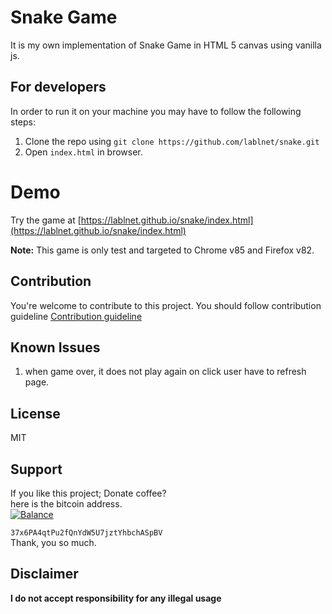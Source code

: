 # Snake Game

It is my own implementation of Snake Game in HTML 5 canvas using vanilla js.

## For developers

In order to run it on your machine you may have to follow the following steps:

1.  Clone the repo using  `git clone https://github.com/lablnet/snake.git`
2.  Open `index.html` in browser.

# Demo

Try the game at  [https://lablnet.github.io/snake/index.html](https://lablnet.github.io/snake/index.html)

**Note:**  This game is only test and targeted to Chrome v85 and Firefox v82. 
## Contribution

You're welcome to contribute to this project. You should follow contribution guideline  [Contribution guideline](https://github.com/lablnet/snake/blob/main/CONTRIBUTING.md)

## Known Issues
1. when game over, it does not play again on click user have to refresh page.

## License

MIT

## Support

If you like this project; Donate coffee?  
here is the bitcoin address.  
[![Balance](https://camo.githubusercontent.com/5d11d8f27f779200278a35652d3abab9668a687b/68747470733a2f2f696d672e62616c616e636562616467652e696f2f6274632f33377836504134717450753266516e5964573555376a7a74596862636841537042562e737667)](https://img.balancebadge.io/btc/37x6PA4qtPu2fQnYdW5U7jztYhbchASpBV.svg)

`37x6PA4qtPu2fQnYdW5U7jztYhbchASpBV`  
Thank, you so much.

## Disclaimer

**I do not accept responsibility for any illegal usage**